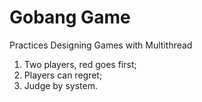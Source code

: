 # Gobang Game
Practices Designing Games with Multithread

1. Two players, red goes first;
2. Players can regret;
3. Judge by system.

